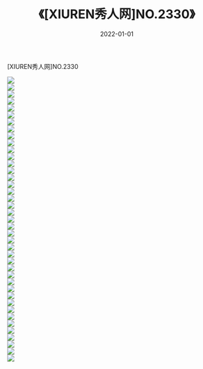 ﻿---
layout: post
title:  《[XIUREN秀人网]NO.2330》
date:   2022-01-01
img: http://img.660000.xyz/Sharelink/秀人网/秀人网第03部分/[XIUREN秀人网]NO.2330/000.jpg
categories: [美女, 清纯, 唯美]
---

[XIUREN秀人网]NO.2330

 ![](http://img.660000.xyz/Sharelink/秀人网/秀人网第03部分/[XIUREN秀人网]NO.2330/001.jpg) <br>![](http://img.660000.xyz/Sharelink/秀人网/秀人网第03部分/[XIUREN秀人网]NO.2330/002.jpg) <br>![](http://img.660000.xyz/Sharelink/秀人网/秀人网第03部分/[XIUREN秀人网]NO.2330/003.jpg) <br>![](http://img.660000.xyz/Sharelink/秀人网/秀人网第03部分/[XIUREN秀人网]NO.2330/004.jpg) <br>![](http://img.660000.xyz/Sharelink/秀人网/秀人网第03部分/[XIUREN秀人网]NO.2330/005.jpg) <br>![](http://img.660000.xyz/Sharelink/秀人网/秀人网第03部分/[XIUREN秀人网]NO.2330/006.jpg) <br>![](http://img.660000.xyz/Sharelink/秀人网/秀人网第03部分/[XIUREN秀人网]NO.2330/007.jpg) <br>![](http://img.660000.xyz/Sharelink/秀人网/秀人网第03部分/[XIUREN秀人网]NO.2330/008.jpg) <br>![](http://img.660000.xyz/Sharelink/秀人网/秀人网第03部分/[XIUREN秀人网]NO.2330/009.jpg) <br>![](http://img.660000.xyz/Sharelink/秀人网/秀人网第03部分/[XIUREN秀人网]NO.2330/010.jpg) <br>![](http://img.660000.xyz/Sharelink/秀人网/秀人网第03部分/[XIUREN秀人网]NO.2330/011.jpg) <br>![](http://img.660000.xyz/Sharelink/秀人网/秀人网第03部分/[XIUREN秀人网]NO.2330/012.jpg) <br>![](http://img.660000.xyz/Sharelink/秀人网/秀人网第03部分/[XIUREN秀人网]NO.2330/013.jpg) <br>![](http://img.660000.xyz/Sharelink/秀人网/秀人网第03部分/[XIUREN秀人网]NO.2330/014.jpg) <br>![](http://img.660000.xyz/Sharelink/秀人网/秀人网第03部分/[XIUREN秀人网]NO.2330/015.jpg) <br>![](http://img.660000.xyz/Sharelink/秀人网/秀人网第03部分/[XIUREN秀人网]NO.2330/016.jpg) <br>![](http://img.660000.xyz/Sharelink/秀人网/秀人网第03部分/[XIUREN秀人网]NO.2330/017.jpg) <br>![](http://img.660000.xyz/Sharelink/秀人网/秀人网第03部分/[XIUREN秀人网]NO.2330/018.jpg) <br>![](http://img.660000.xyz/Sharelink/秀人网/秀人网第03部分/[XIUREN秀人网]NO.2330/019.jpg) <br>![](http://img.660000.xyz/Sharelink/秀人网/秀人网第03部分/[XIUREN秀人网]NO.2330/020.jpg) <br>![](http://img.660000.xyz/Sharelink/秀人网/秀人网第03部分/[XIUREN秀人网]NO.2330/021.jpg) <br>![](http://img.660000.xyz/Sharelink/秀人网/秀人网第03部分/[XIUREN秀人网]NO.2330/022.jpg) <br>![](http://img.660000.xyz/Sharelink/秀人网/秀人网第03部分/[XIUREN秀人网]NO.2330/023.jpg) <br>![](http://img.660000.xyz/Sharelink/秀人网/秀人网第03部分/[XIUREN秀人网]NO.2330/024.jpg) <br>![](http://img.660000.xyz/Sharelink/秀人网/秀人网第03部分/[XIUREN秀人网]NO.2330/025.jpg) <br>![](http://img.660000.xyz/Sharelink/秀人网/秀人网第03部分/[XIUREN秀人网]NO.2330/026.jpg) <br>![](http://img.660000.xyz/Sharelink/秀人网/秀人网第03部分/[XIUREN秀人网]NO.2330/027.jpg) <br>![](http://img.660000.xyz/Sharelink/秀人网/秀人网第03部分/[XIUREN秀人网]NO.2330/028.jpg) <br>![](http://img.660000.xyz/Sharelink/秀人网/秀人网第03部分/[XIUREN秀人网]NO.2330/029.jpg) <br>![](http://img.660000.xyz/Sharelink/秀人网/秀人网第03部分/[XIUREN秀人网]NO.2330/030.jpg) <br>![](http://img.660000.xyz/Sharelink/秀人网/秀人网第03部分/[XIUREN秀人网]NO.2330/031.jpg) <br>![](http://img.660000.xyz/Sharelink/秀人网/秀人网第03部分/[XIUREN秀人网]NO.2330/032.jpg) <br>![](http://img.660000.xyz/Sharelink/秀人网/秀人网第03部分/[XIUREN秀人网]NO.2330/033.jpg) <br>![](http://img.660000.xyz/Sharelink/秀人网/秀人网第03部分/[XIUREN秀人网]NO.2330/034.jpg) <br>![](http://img.660000.xyz/Sharelink/秀人网/秀人网第03部分/[XIUREN秀人网]NO.2330/035.jpg) <br>![](http://img.660000.xyz/Sharelink/秀人网/秀人网第03部分/[XIUREN秀人网]NO.2330/036.jpg) <br>![](http://img.660000.xyz/Sharelink/秀人网/秀人网第03部分/[XIUREN秀人网]NO.2330/037.jpg) <br>![](http://img.660000.xyz/Sharelink/秀人网/秀人网第03部分/[XIUREN秀人网]NO.2330/038.jpg) <br>![](http://img.660000.xyz/Sharelink/秀人网/秀人网第03部分/[XIUREN秀人网]NO.2330/039.jpg) <br>![](http://img.660000.xyz/Sharelink/秀人网/秀人网第03部分/[XIUREN秀人网]NO.2330/040.jpg) <br>![](http://img.660000.xyz/Sharelink/秀人网/秀人网第03部分/[XIUREN秀人网]NO.2330/041.jpg) <br>